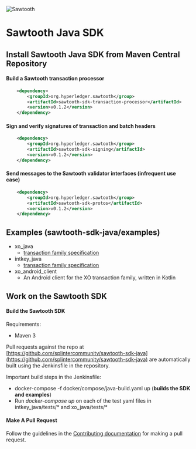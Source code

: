 ![Sawtooth](https://raw.githubusercontent.com/splintercommunity/sawtooth-core/master/images/sawtooth_logo_light_blue-small.png)

# Sawtooth Java SDK

## Install Sawtooth Java SDK from Maven Central Repository

#### Build a Sawtooth transaction processor

```xml
    <dependency>
        <groupId>org.hyperledger.sawtooth</group>
        <artifactId>sawtooth-sdk-transaction-processor</artifactId>
        <version>v0.1.2</version>
    </dependency>
```

#### Sign and verify signatures of transaction and batch headers

```xml
    <dependency>
        <groupId>org.hyperledger.sawtooth</group>
        <artifactId>sawtooth-sdk-signing</artifactId>
        <version>v0.1.2</version>
    </dependency>
```

#### Send messages to the Sawtooth validator interfaces (infrequent use case)

```xml
    <dependency>
        <groupId>org.hyperledger.sawtooth</group>
        <artifactId>sawtooth-sdk-protos</artifactId>
        <version>v0.1.2</version>
    </dependency>
```

## Examples (sawtooth-sdk-java/examples)
* xo_java
    - [transaction family specification](https://sawtooth.splinter.dev/docs/1.2/transaction_family_specifications/xo_transaction_family.html)
* intkey_java
    - [transaction family specification](https://sawtooth.splinter.dev/docs/1.2/transaction_family_specifications/integerkey_transaction_family.html)
* xo_android_client
    - An Android client for the XO transaction family, written in Kotlin


## Work on the Sawtooth SDK

#### Build the Sawtooth SDK

Requirements:
* Maven 3

Pull requests against the repo at [https://github.com/splintercommunity/sawtooth-sdk-java](https://github.com/splintercommunity/sawtooth-sdk-java)
are automatically built using the Jenkinsfile in the repository.

Important build steps in the Jenkinsfile:
* docker-compose -f docker/compose/java-build.yaml up (**builds the SDK and examples**)
* Run *docker-compose up* on each of the test yaml files in intkey_java/tests/* and xo_java/tests/*

#### Make A Pull Request

Follow the guidelines in the [Contributing
documentation](https://sawtooth.splinter.dev/community/contributing.html) for
making a pull request.
